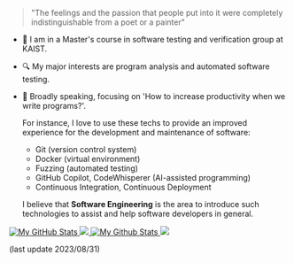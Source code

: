 > "The feelings and the passion that people put into it were completely indistinguishable from a poet or a painter"

- 📖 I am in a Master's course in software testing and verification group at KAIST.
- :mag: My major interests are program analysis and automated software testing.
- 💭 Broadly speaking, focusing on 'How to increase productivity when we write programs?'.
  
  For instance, I love to use these techs to provide an improved experience for the development and maintenance of software:
  - Git (version control system)
  - Docker (virtual environment)
  - Fuzzing (automated testing)
  - GitHub Copilot, CodeWhisperer (AI-assisted programming)
  - Continuous Integration, Continuous Deployment
 
  I believe that **Software Engineering** is the area to introduce such technologies to assist and help software developers in general.

<a href="https://github.com/3-24#gh-light-mode-only">
  <img src="https://github-readme-stats.vercel.app/api?username=3-24&theme=default&count_private=true&show_icons=true#gh-white-mode-only" alt="My GitHub Stats"/>
  <img src="https://github-readme-stats.vercel.app/api/wakatime?username=minus21&theme=default&custom_title=Weekly%20Most%20Used%20Languages#gh-white-mode-only"/>
</a>

<a href="https://github.com/3-24#gh-dark-mode-only">
  <img src="https://github-readme-stats.vercel.app/api?username=3-24&theme=react&count_private=true&show_icons=true#gh-dark-mode-only" alt="My Github Stats"/>
  <img src="https://github-readme-stats.vercel.app/api/wakatime?username=minus21&theme=react&custom_title=Weekly%20Most%20Used%20Languages#gh-dark-mode-only"/>
</a>

(last update 2023/08/31)
